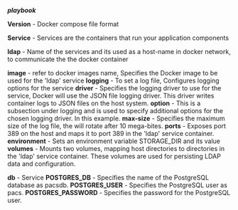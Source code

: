 **_playbook_**

**Version**   - Docker compose file format

**Service**   - Services are the containers that run your application components

**ldap**   -  Name of the services and its used as a host-name in docker network, to communicate the the docker container 

**image**  - refer to docker images name, Specifies the Docker image to be used for the 'ldap' service
**logging**  - To set a log file, Configures logging options for the service
**driver**  - Specifies the logging driver to use for the service, Docker will use the JSON file logging driver. This driver writes container logs to JSON files on the host system.
**option**  - This is a subsection under logging and is used to specify additional options for the chosen logging driver. In this example.
**max-size**  -  Specifies the maximum size of the log file, the will rotate after 10 mega-bites.
**ports**  - Exposes port 389 on the host and maps it to port 389 in the 'ldap' service container.
**environment**  -  Sets an environment variable STORAGE_DIR and its value 
**volumes**  -  Mounts two volumes, mapping host directories to directories in the 'ldap' service container. These volumes are used for persisting LDAP data and configuration.

**db**  - Service 
**POSTGRES_DB** -  Specifies the name of the PostgreSQL database as pacsdb.
**POSTGRES_USER**  - Specifies the PostgreSQL user as pacs.
**POSTGRES_PASSWORD**  - Specifies the password for the PostgreSQL user.
